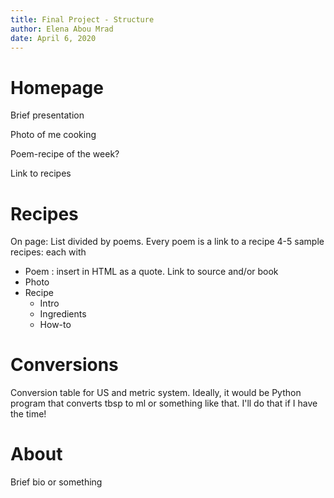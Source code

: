 ```yaml
---
title: Final Project - Structure
author: Elena Abou Mrad
date: April 6, 2020
---
```


# Homepage
Brief presentation

Photo of me cooking

Poem-recipe of the week?

Link to recipes

# Recipes
On page:
List divided by poems. Every poem is a link to a recipe
4-5 sample recipes: each with
+ Poem : insert in HTML as a quote. Link to source and/or book
+ Photo
+ Recipe
    * Intro
    * Ingredients
    * How-to

# Conversions

Conversion table for US and metric system. Ideally, it would be Python program that converts tbsp to ml or something like that. I'll do that if I have the time!

# About

Brief bio or something

